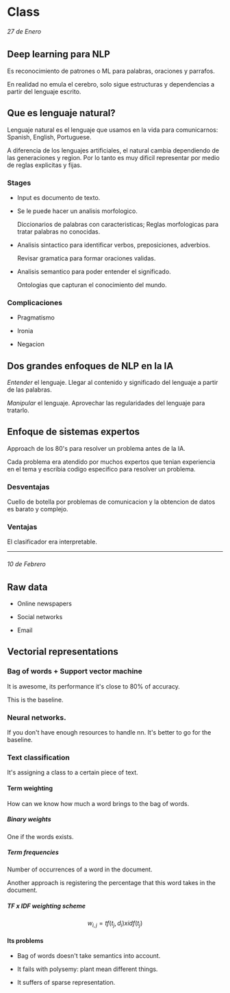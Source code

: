 # Class 


###### 27 de Enero


## Deep learning para NLP

Es reconocimiento de patrones o ML para palabras, oraciones y parrafos.

En realidad no emula el cerebro, solo sigue estructuras y dependencias a partir del lenguaje escrito. 

## Que es lenguaje natural? 

Lenguaje natural es el lenguaje que usamos en la vida para comunicarnos: Spanish, English, Portuguese.

A diferencia de los lenguajes artificiales, el natural cambia dependiendo de las generaciones y region. Por lo tanto es muy dificil representar por medio de reglas explicitas y fijas.

### Stages

- Input es documento de texto.

- Se le puede hacer un analisis morfologico. 

    Diccionarios de palabras con caracteristicas; Reglas morfologicas para tratar palabras no conocidas.

- Analisis sintactico para identificar verbos, preposiciones, adverbios.

    Revisar gramatica para formar oraciones validas.

- Analisis semantico para poder entender el significado. 

    Ontologias que capturan el conocimiento del mundo.

### Complicaciones

- Pragmatismo

- Ironia 

- Negacion

## Dos grandes enfoques de NLP en la IA

*Entender* el lenguaje. Llegar al contenido y significado del lenguaje a partir de las palabras.

*Manipular* el lenguaje. Aprovechar las regularidades del lenguaje para tratarlo.

## Enfoque de sistemas expertos

Approach de los 80's para resolver un problema antes de la IA.

Cada problema era atendido por muchos expertos que tenian experiencia en el tema y escribia codigo especifico para resolver un problema.

### Desventajas

Cuello de botella por problemas de comunicacion y la obtencion de datos es barato y complejo.

### Ventajas

El clasificador era interpretable.

---

###### 10 de Febrero

## Raw data

- Online newspapers 

- Social networks

- Email

## Vectorial representations

### Bag of words + Support vector machine

It is awesome, its performance it's close to 80% of accuracy.

This is the baseline.

### Neural networks.

If you don't have enough resources to handle nn. It's better to go for the baseline. 

### Text classification

It's assigning a class to a certain piece of text.

#### Term weighting

How can we know how much a word brings to the bag of words.

##### Binary weights

One if the words exists. 

##### Term frequencies

Number of occurrences of a word in the document.

Another approach is registering the percentage that this word takes in the document.

##### TF x IDF weighting scheme

$$w_{i, j} = tf(t_j, d_i) x idf(t_j)$$

#### Its problems

- Bag of words doesn't take semantics into account.

- It fails with polysemy: plant mean different things.

- It suffers of sparse representation.

